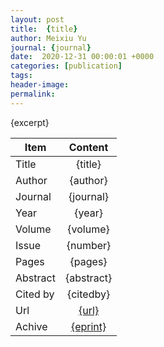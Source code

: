 ```yaml
---
layout: post
title:  {title}
author: Meixiu Yu
journal: {journal}
date:  2020-12-31 00:00:01 +0000
categories: [publication]
tags: 
header-image: 
permalink: 
---
```

{excerpt}
<!--the above is the excerpt-->
<!--more-->
<!--the following is the text-->


| Item           | Content    |
| ---------------|:-----------:|
| Title          | {title}     |
| Author         | {author}    |
| Journal        | {journal}   |
| Year           | {year}      |
| Volume         | {volume}	   |
| Issue          | {number}	   |
| Pages          | {pages}	   |
| Abstract       | {abstract}	 |
| Cited by			 | {citedby}   |
| Url  					 | [{url}]({url})		   |
| Achive 	       | [{eprint}]({eprint})		 |

